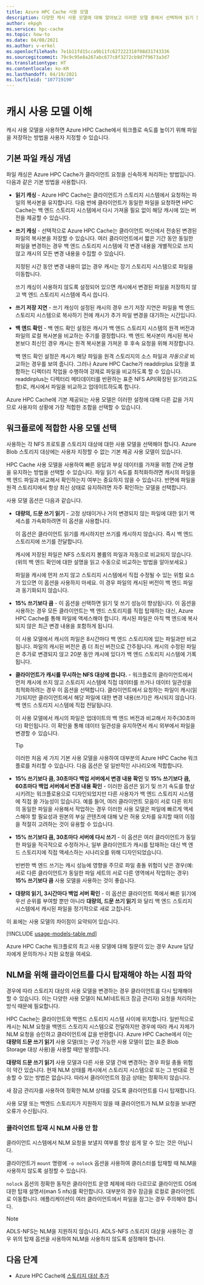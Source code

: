 ```yaml
---
title: Azure HPC Cache 사용 모델
description: 다양한 캐시 사용 모델에 대해 알아보고 이러한 모델 중에서 선택하여 읽기 전용 또는 읽기/쓰기 캐싱을 설정하고 기타 캐싱 설정을 제어하는 방법을 설명합니다.
author: ekpgh
ms.service: hpc-cache
ms.topic: how-to
ms.date: 04/08/2021
ms.author: v-erkel
ms.openlocfilehash: 7e1b11fd15cca9b11fc627222318f08d31743336
ms.sourcegitcommit: 79c9c95e8a267abc677c8f3272cb9d7f9673a3d7
ms.translationtype: HT
ms.contentlocale: ko-KR
ms.lasthandoff: 04/19/2021
ms.locfileid: "107719190"
---
```

# <a name="understand-cache-usage-models"></a>캐시 사용 모델 이해

캐시 사용 모델을 사용하면 Azure HPC Cache에서 워크플로 속도를 높이기 위해 파일을 저장하는 방법을 사용자 지정할 수 있습니다.

## <a name="basic-file-caching-concepts"></a>기본 파일 캐싱 개념

파일 캐싱은 Azure HPC Cache가 클라이언트 요청을 신속하게 처리하는 방법입니다. 다음과 같은 기본 방법을 사용합니다.

* **읽기 캐싱** - Azure HPC Cache는 클라이언트가 스토리지 시스템에서 요청하는 파일의 복사본을 유지합니다. 다음 번에 클라이언트가 동일한 파일을 요청하면 HPC Cache는 백 엔드 스토리지 시스템에서 다시 가져올 필요 없이 해당 캐시에 있는 버전을 제공할 수 있습니다.

* **쓰기 캐싱** - 선택적으로 Azure HPC Cache는 클라이언트 머신에서 전송된 변경된 파일의 복사본을 저장할 수 있습니다. 여러 클라이언트에서 짧은 기간 동안 동일한 파일을 변경하는 경우 백 엔드 스토리지 시스템에 각 변경 내용을 개별적으로 쓰지 않고 캐시의 모든 변경 내용을 수집할 수 있습니다.

  지정된 시간 동안 변경 내용이 없는 경우 캐시는 장기 스토리지 시스템으로 파일을 이동합니다.

  쓰기 캐싱이 사용하지 않도록 설정되어 있으면 캐시에서 변경된 파일을 저장하지 않고 백 엔드 스토리지 시스템에 즉시 씁니다.

* **쓰기 저장 지연** - 쓰기 캐싱이 설정된 캐시의 경우 쓰기 저장 지연은 파일을 백 엔드 스토리지 시스템으로 복사하기 전에 캐시가 추가 파일 변경을 대기하는 시간입니다.

* **백 엔드 확인** - 백 엔드 확인 설정은 캐시가 백 엔드 스토리지 시스템의 원격 버전과 파일의 로컬 복사본을 비교하는 주기를 결정합니다. 백 엔드 복사본이 캐시된 복사본보다 최신인 경우 캐시는 원격 복사본을 가져온 후 후속 요청을 위해 저장합니다.

  백 엔드 확인 설정은 캐시가 해당 파일을 원격 스토리지의 소스 파일과 *자동으로* 비교하는 경우를 보여 줍니다. 그러나 Azure HPC Cache가 readdirplus 요청을 포함하는 디렉터리 작업을 수행하여 강제로 파일을 비교하도록 할 수 있습니다. readdirplus는 디렉터리 메타데이터를 반환하는 표준 NFS API(확장된 읽기라고도 함)로, 캐시에서 파일을 비교하고 업데이트하도록 합니다.

Azure HPC Cache에 기본 제공되는 사용 모델은 이러한 설정에 대해 다른 값을 가지므로 사용자의 상황에 가장 적합한 조합을 선택할 수 있습니다.

## <a name="choose-the-right-usage-model-for-your-workflow"></a>워크플로에 적합한 사용 모델 선택

사용하는 각 NFS 프로토콜 스토리지 대상에 대한 사용 모델을 선택해야 합니다. Azure Blob 스토리지 대상에는 사용자 지정할 수 없는 기본 제공 사용 모델이 있습니다.

HPC Cache 사용 모델을 사용하여 빠른 응답과 부실 데이터를 가져올 위험 간에 균형을 유지하는 방법을 선택할 수 있습니다. 파일 읽기 속도를 최적화하려면 캐시의 파일을 백 엔드 파일과 비교해서 확인하는지 여부는 중요하지 않을 수 있습니다. 반면에 파일을 원격 스토리지에서 항상 최신 상태로 유지하려면 자주 확인하는 모델을 선택합니다.

사용 모델 옵션은 다음과 같습니다.

* **대량의, 드문 쓰기 읽기** - 고정 상태이거나 거의 변경되지 않는 파일에 대한 읽기 액세스를 가속화하려면 이 옵션을 사용합니다.

  이 옵션은 클라이언트 읽기를 캐시하지만 쓰기를 캐시하지 않습니다. 즉시 백 엔드 스토리지에 쓰기를 전달합니다.
  
  캐시에 저장된 파일은 NFS 스토리지 볼륨의 파일과 자동으로 비교되지 않습니다. (위의 백 엔드 확인에 대한 설명을 읽고 수동으로 비교하는 방법을 알아보세요.)

  파일을 캐시에 먼저 쓰지 않고 스토리지 시스템에서 직접 수정될 수 있는 위험 요소가 있으면 이 옵션을 사용하지 마세요. 이 경우 파일의 캐시된 버전이 백 엔드 파일과 동기화되지 않습니다.

* **15% 쓰기보다 큼** - 이 옵션을 선택하면 읽기 및 쓰기 성능이 향상됩니다. 이 옵션을 사용하는 경우 모든 클라이언트는 백 엔드 스토리지를 직접 탑재하는 대신, Azure HPC Cache를 통해 파일에 액세스해야 합니다. 캐시된 파일은 아직 백 엔드에 복사되지 않은 최근 변경 내용을 포함하게 됩니다.

  이 사용 모델에서 캐시의 파일은 8시간마다 백 엔드 스토리지에 있는 파일과만 비교됩니다. 파일의 캐시된 버전은 좀 더 최신 버전으로 간주됩니다. 캐시의 수정된 파일은 추가로 변경되지 않고 20분 동안 캐시에 있다가 백 엔드<!-- an hour --> 스토리지 시스템에 기록됩니다.

* **클라이언트가 캐시를 무시하는 NFS 대상에 씁니다.** - 워크플로의 클라이언트에서 먼저 캐시에 쓰지 않고 스토리지 시스템에 직접 데이터를 쓰거나 데이터 일관성을 최적화하려는 경우 이 옵션을 선택합니다. 클라이언트에서 요청하는 파일이 캐시(읽기)되지만 클라이언트에서 해당 파일에 대한 변경 내용(쓰기)은 캐시되지 않습니다. 백 엔드 스토리지 시스템에 직접 전달됩니다.

  이 사용 모델에서 캐시의 파일은 업데이트의 백 엔드 버전과 비교해서 자주(30초마다) 확인됩니다. 이 확인을 통해 데이터 일관성을 유지하면서 캐시 외부에서 파일을 변경할 수 있습니다.

  > [!TIP]
  > 이러한 처음 세 가지 기본 사용 모델을 사용하여 대부분의 Azure HPC Cache 워크플로를 처리할 수 있습니다. 다음 옵션은 덜 일반적인 시나리오에 적합합니다.

* **15% 쓰기보다 큼, 30초마다 백업 서버에서 변경 내용 확인** 및 **15% 쓰기보다 큼, 60초마다 백업 서버에서 변경 내용 확인** - 이러한 옵션은 읽기 및 쓰기 속도를 향상시키려는 워크플로용으로 디자인되었지만 다른 사용자가 백 엔드 스토리지 시스템에 직접 쓸 가능성이 있습니다. 예를 들어, 여러 클라이언트 모음이 서로 다른 위치의 동일한 파일을 사용해서 작업하는 경우 이러한 사용 모델은 파일에 빠르게 액세스해야 할 필요성과 원본의 부실 콘텐츠에 대해 낮은 허용 오차를 유지할 때의 이점을 적절히 고려하는 것이 유용할 수 있습니다.

* **15% 쓰기보다 큼, 30초마다 서버에 다시 쓰기** - 이 옵션은 여러 클라이언트가 동일한 파일을 적극적으로 수정하거나, 일부 클라이언트가 캐시를 탑재하는 대신 백 엔드 스토리지에 직접 액세스하는 시나리오를 위해 디자인되었습니다.

  빈번한 백 엔드 쓰기는 캐시 성능에 영향을 주므로 파일 충돌 위험이 낮은 경우(예: 서로 다른 클라이언트가 동일한 파일 세트의 서로 다른 영역에서 작업하는 경우) **15% 쓰기보다 큼** 사용 모델을 사용하는 것이 좋습니다.

* **대량의 읽기, 3시간마다 백업 서버 확인** - 이 옵션은 클라이언트 쪽에서 빠른 읽기에 우선 순위를 부여할 뿐만 아니라 **대량의, 드문 쓰기 읽기** 와 달리 백 엔드 스토리지 시스템에서 캐시된 파일을 정기적으로 새로 고칩니다.

이 표에는 사용 모델의 차이점이 요약되어 있습니다.

[!INCLUDE [usage-models-table.md](includes/usage-models-table.md)]

Azure HPC Cache 워크플로의 최고 사용 모델에 대해 질문이 있는 경우 Azure 담당자에게 문의하거나 지원 요청을 여세요.

## <a name="know-when-to-remount-clients-for-nlm"></a>NLM을 위해 클라이언트를 다시 탑재해야 하는 시점 파악

경우에 따라 스토리지 대상의 사용 모델을 변경하는 경우 클라이언트를 다시 탑재해야 할 수 있습니다. 이는 다양한 사용 모델이 NLM(네트워크 잠금 관리자) 요청을 처리하는 방식 때문에 필요합니다.

HPC Cache는 클라이언트와 백엔드 스토리지 시스템 사이에 위치합니다. 일반적으로 캐시는 NLM 요청을 백엔드 스토리지 시스템으로 전달하지만 경우에 따라 캐시 자체가 NLM 요청을 승인하고 클라이언트에 값을 반환합니다. Azure HPC Cache에서 이는 **대량의 드문 쓰기 읽기** 사용 모델(또는 구성 가능한 사용 모델이 없는 표준 Blob Storage 대상 사용)을 사용할 때만 발생합니다.

**대량의 드문 쓰기 읽기** 사용 모델과 다른 사용 모델 간에 변경하는 경우 파일 충돌 위험이 약간 있습니다. 현재 NLM 상태를 캐시에서 스토리지 시스템으로 또는 그 반대로 전송할 수 있는 방법은 없습니다. 따라서 클라이언트의 잠금 상태는 정확하지 않습니다.

새 잠금 관리자를 사용하여 정확한 NLM 상태를 갖도록 클라이언트를 다시 탑재합니다.

사용 모델 또는 백엔드 스토리지가 지원하지 않을 때 클라이언트가 NLM 요청을 보내면 오류가 수신됩니다.

### <a name="disable-nlm-at-client-mount-time"></a>클라이언트 탑재 시 NLM 사용 안 함

클라이언트 시스템에서 NLM 요청을 보낼지 여부를 항상 쉽게 알 수 있는 것은 아닙니다.

클라이언트가 ``mount`` 명령에 ``-o nolock`` 옵션을 사용하여 클러스터를 탑재할 때 NLM을 사용하지 않도록 설정할 수 있습니다.

``nolock`` 옵션의 정확한 동작은 클라이언트 운영 체제에 따라 다르므로 클라이언트 OS에 대한 탑재 설명서(man 5 nfs)를 확인합니다. 대부분의 경우 잠금을 로컬로 클라이언트로 이동합니다. 애플리케이션이 여러 클라이언트에서 파일을 잠그는 경우 주의해야 합니다.

> [!NOTE]
> ADLS-NFS는 NLM을 지원하지 않습니다. ADLS-NFS 스토리지 대상을 사용하는 경우 위의 탑재 옵션을 사용하여 NLM을 사용하지 않도록 설정해야 합니다.

## <a name="next-steps"></a>다음 단계

* Azure HPC Cache에 [스토리지 대상 추가](hpc-cache-add-storage.md)
